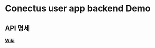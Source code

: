 # Conectus user app backend Demo

## API 명세
[**Wiki**](https://github.com/2minchul/conectus-user-backend/wiki)
